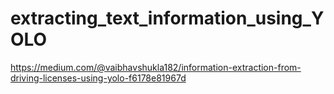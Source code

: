 # extracting_text_information_using_YOLO

https://medium.com/@vaibhavshukla182/information-extraction-from-driving-licenses-using-yolo-f6178e81967d
